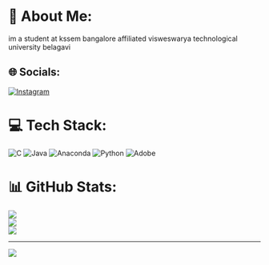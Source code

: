 # 💫 About Me:
im a student at kssem bangalore
affiliated visweswarya technological university belagavi


## 🌐 Socials:
[![Instagram](https://img.shields.io/badge/Instagram-%23E4405F.svg?logo=Instagram&logoColor=white)](https://instagram.com/pr.modx)

# 💻 Tech Stack:
![C](https://img.shields.io/badge/c-%2300599C.svg?style=for-the-badge&logo=c&logoColor=white) ![Java](https://img.shields.io/badge/java-%23ED8B00.svg?style=for-the-badge&logo=openjdk&logoColor=white) ![Anaconda](https://img.shields.io/badge/Anaconda-%2344A833.svg?style=for-the-badge&logo=anaconda&logoColor=white) ![Python](https://img.shields.io/badge/python-3670A0?style=for-the-badge&logo=python&logoColor=ffdd54) ![Adobe](https://img.shields.io/badge/adobe-%23FF0000.svg?style=for-the-badge&logo=adobe&logoColor=white)
# 📊 GitHub Stats:
![](https://github-readme-stats.vercel.app/api?username=pramodprom&theme=vue-dark&hide_border=false&include_all_commits=true&count_private=true)<br/>
![](https://github-readme-streak-stats.herokuapp.com/?user=pramodprom&theme=vue-dark&hide_border=false)<br/>
![](https://github-readme-stats.vercel.app/api/top-langs/?username=pramodprom&theme=vue-dark&hide_border=false&include_all_commits=true&count_private=true&layout=compact)

---
[![](https://visitcount.itsvg.in/api?id=pramodprom&icon=0&color=0)](https://visitcount.itsvg.in)

<!-- Proudly created with GPRM ( https://gprm.itsvg.in ) -->
